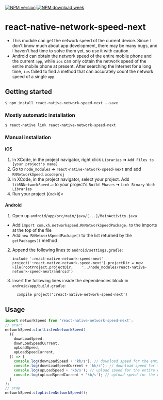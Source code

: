 [![NPM version](https://badgen.net/npm/v/react-native-network-speed-next)](https://www.npmjs.com/package/react-native-network-speed-next)
[![NPM download week](https://badgen.net/npm/dw/react-native-network-speed-next)](https://www.npmjs.com/package/react-native-network-speed-next-next)

# react-native-network-speed-next

- This module can get the network speed of the current device. Since I don't know much about app development, there may be many bugs, and I haven't had time to solve them yet, so use it with caution.<br/>
- Android can obtain the network speed of the entire mobile phone and the current `app`, while `ios` can only obtain the network speed of the entire mobile phone at present. After searching the Internet for a long time, `ios` failed to find a method that can accurately count the network speed of a single `app`

## Getting started

`$ npm install react-native-network-speed-next --save`

### Mostly automatic installation

`$ react-native link react-native-network-speed-next`

### Manual installation

#### iOS

1. In XCode, in the project navigator, right click `Libraries` ➜ `Add Files to [your project's name]`
2. Go to `node_modules` ➜ `react-native-network-speed-next` and add `RNNetworkSpeed.xcodeproj`
3. In XCode, in the project navigator, select your project. Add `libRNNetworkSpeed.a` to your project's `Build Phases` ➜ `Link Binary With Libraries`
4. Run your project (`Cmd+R`)<

#### Android

1. Open up `android/app/src/main/java/[...]/MainActivity.java`

- Add `import com.xh.networkspeed.RNNetworkSpeedPackage;` to the imports at the top of the file
- Add `new RNNetworkSpeedPackage()` to the list returned by the `getPackages()` method

2. Append the following lines to `android/settings.gradle`:
   ```
   include ':react-native-network-speed-next'
   project(':react-native-network-speed-next').projectDir = new File(rootProject.projectDir, 	'../node_modules/react-native-network-speed-next/android')
   ```
3. Insert the following lines inside the dependencies block in `android/app/build.gradle`:
   ```
     compile project(':react-native-network-speed-next')
   ```

## Usage

```javascript
import networkSpeed from 'react-native-network-speed-next';
// start
networkSpeed.startListenNetworkSpeed(
  ({
    downLoadSpeed,
    downLoadSpeedCurrent,
    upLoadSpeed,
    upLoadSpeedCurrent,
  }) => {
    console.log(downLoadSpeed + 'kb/s'); // download speed for the entire device 整个设备的下载速度
    console.log(downLoadSpeedCurrent + 'kb/s'); // download speed for the current app 当前app的下载速度(currently can only be used on Android)
    console.log(upLoadSpeed + 'kb/s'); // upload speed for the entire device 整个设备的上传速度
    console.log(upLoadSpeedCurrent + 'kb/s'); // upload speed for the current app 当前app的上传速度(currently can only be used on Android)
  }
);
// stop
networkSpeed.stopListenNetworkSpeed();
```
